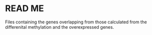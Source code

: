 # READ ME

Files containing the genes overlapping from those calculated from the differenital methylation and the overexpressed genes.
